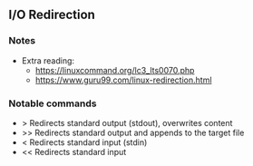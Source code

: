 ## I/O Redirection

### Notes

* Extra reading:
  * https://linuxcommand.org/lc3_lts0070.php
  * https://www.guru99.com/linux-redirection.html

### Notable commands

* \> Redirects standard output (stdout), overwrites content
* \>> Redirects standard output and appends to the target file
* < Redirects standard input (stdin) 
* << Redirects standard input 